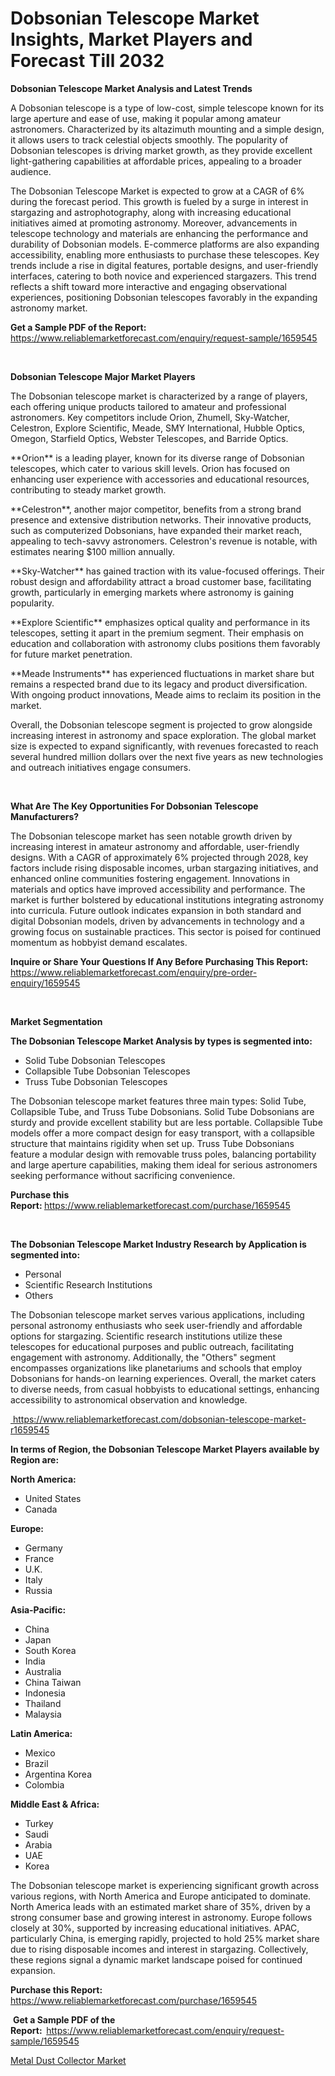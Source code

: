 <p><h1>Dobsonian Telescope Market Insights, Market Players and Forecast Till 2032</h1></p><p><strong>Dobsonian Telescope Market Analysis and Latest Trends</strong></p>
<p><p>A Dobsonian telescope is a type of low-cost, simple telescope known for its large aperture and ease of use, making it popular among amateur astronomers. Characterized by its altazimuth mounting and a simple design, it allows users to track celestial objects smoothly. The popularity of Dobsonian telescopes is driving market growth, as they provide excellent light-gathering capabilities at affordable prices, appealing to a broader audience.</p><p>The Dobsonian Telescope Market is expected to grow at a CAGR of 6% during the forecast period. This growth is fueled by a surge in interest in stargazing and astrophotography, along with increasing educational initiatives aimed at promoting astronomy. Moreover, advancements in telescope technology and materials are enhancing the performance and durability of Dobsonian models. E-commerce platforms are also expanding accessibility, enabling more enthusiasts to purchase these telescopes. Key trends include a rise in digital features, portable designs, and user-friendly interfaces, catering to both novice and experienced stargazers. This trend reflects a shift toward more interactive and engaging observational experiences, positioning Dobsonian telescopes favorably in the expanding astronomy market.</p></p>
<p><strong>Get a Sample PDF of the Report:&nbsp;</strong> <a href="https://www.reliablemarketforecast.com/enquiry/request-sample/1659545?utm_campaign=1110&utm_medium=2&utm_source=Github&utm_content=ia&utm_term=17022025&utm_id=dobsonian-telescope">https://www.reliablemarketforecast.com/enquiry/request-sample/1659545</a></p>
<p>&nbsp;</p>
<p><strong>Dobsonian Telescope Major Market Players</strong></p>
<p><p>The Dobsonian telescope market is characterized by a range of players, each offering unique products tailored to amateur and professional astronomers. Key competitors include Orion, Zhumell, Sky-Watcher, Celestron, Explore Scientific, Meade, SMY International, Hubble Optics, Omegon, Starfield Optics, Webster Telescopes, and Barride Optics.</p><p>**Orion** is a leading player, known for its diverse range of Dobsonian telescopes, which cater to various skill levels. Orion has focused on enhancing user experience with accessories and educational resources, contributing to steady market growth. </p><p>**Celestron**, another major competitor, benefits from a strong brand presence and extensive distribution networks. Their innovative products, such as computerized Dobsonians, have expanded their market reach, appealing to tech-savvy astronomers. Celestron's revenue is notable, with estimates nearing $100 million annually.</p><p>**Sky-Watcher** has gained traction with its value-focused offerings. Their robust design and affordability attract a broad customer base, facilitating growth, particularly in emerging markets where astronomy is gaining popularity.</p><p>**Explore Scientific** emphasizes optical quality and performance in its telescopes, setting it apart in the premium segment. Their emphasis on education and collaboration with astronomy clubs positions them favorably for future market penetration.</p><p>**Meade Instruments** has experienced fluctuations in market share but remains a respected brand due to its legacy and product diversification. With ongoing product innovations, Meade aims to reclaim its position in the market.</p><p>Overall, the Dobsonian telescope segment is projected to grow alongside increasing interest in astronomy and space exploration. The global market size is expected to expand significantly, with revenues forecasted to reach several hundred million dollars over the next five years as new technologies and outreach initiatives engage consumers.</p></p>
<p>&nbsp;</p>
<p><strong>What Are The Key Opportunities For Dobsonian Telescope Manufacturers?</strong></p>
<p><p>The Dobsonian telescope market has seen notable growth driven by increasing interest in amateur astronomy and affordable, user-friendly designs. With a CAGR of approximately 6% projected through 2028, key factors include rising disposable incomes, urban stargazing initiatives, and enhanced online communities fostering engagement. Innovations in materials and optics have improved accessibility and performance. The market is further bolstered by educational institutions integrating astronomy into curricula. Future outlook indicates expansion in both standard and digital Dobsonian models, driven by advancements in technology and a growing focus on sustainable practices. This sector is poised for continued momentum as hobbyist demand escalates.</p></p>
<p><strong>Inquire or Share Your Questions If Any Before Purchasing This Report:</strong> <a href="https://www.reliablemarketforecast.com/enquiry/pre-order-enquiry/1659545?utm_campaign=1110&utm_medium=2&utm_source=Github&utm_content=ia&utm_term=17022025&utm_id=dobsonian-telescope">https://www.reliablemarketforecast.com/enquiry/pre-order-enquiry/1659545</a></p>
<p>&nbsp;</p>
<p><strong>Market Segmentation</strong></p>
<p><strong>The Dobsonian Telescope Market Analysis by types is segmented into:</strong></p>
<p><ul><li>Solid Tube Dobsonian Telescopes</li><li>Collapsible Tube Dobsonian Telescopes</li><li>Truss Tube Dobsonian Telescopes</li></ul></p>
<p><p>The Dobsonian telescope market features three main types: Solid Tube, Collapsible Tube, and Truss Tube Dobsonians. Solid Tube Dobsonians are sturdy and provide excellent stability but are less portable. Collapsible Tube models offer a more compact design for easy transport, with a collapsible structure that maintains rigidity when set up. Truss Tube Dobsonians feature a modular design with removable truss poles, balancing portability and large aperture capabilities, making them ideal for serious astronomers seeking performance without sacrificing convenience.</p></p>
<p><strong>Purchase this Report:&nbsp;</strong><a href="https://www.reliablemarketforecast.com/purchase/1659545?utm_campaign=1110&utm_medium=2&utm_source=Github&utm_content=ia&utm_term=17022025&utm_id=dobsonian-telescope">https://www.reliablemarketforecast.com/purchase/1659545</a></p>
<p>&nbsp;</p>
<p><strong>The Dobsonian Telescope Market Industry Research by Application is segmented into:</strong></p>
<p><ul><li>Personal</li><li>Scientific Research Institutions</li><li>Others</li></ul></p>
<p><p>The Dobsonian telescope market serves various applications, including personal astronomy enthusiasts who seek user-friendly and affordable options for stargazing. Scientific research institutions utilize these telescopes for educational purposes and public outreach, facilitating engagement with astronomy. Additionally, the "Others" segment encompasses organizations like planetariums and schools that employ Dobsonians for hands-on learning experiences. Overall, the market caters to diverse needs, from casual hobbyists to educational settings, enhancing accessibility to astronomical observation and knowledge.</p></p>
<p><a href="https://www.reliablemarketforecast.com/dobsonian-telescope-market-r1659545?utm_campaign=1110&utm_medium=2&utm_source=Github&utm_content=ia&utm_term=17022025&utm_id=dobsonian-telescope">&nbsp;https://www.reliablemarketforecast.com/dobsonian-telescope-market-r1659545</a></p>
<p><strong>In terms of Region, the Dobsonian Telescope Market Players available by Region are:</strong></p>
<p>
    <p> <strong> North America: </strong>
        <ul>
            <li>United States</li>
            <li>Canada</li>
        </ul>
        </p> 
    <p> <strong> Europe: </strong>
        <ul>
            <li>Germany</li>
            <li>France</li>
            <li>U.K.</li>
            <li>Italy</li>
            <li>Russia</li>
        </ul>
        </p> 
    <p> <strong> Asia-Pacific: </strong>
        <ul>
            <li>China</li>
            <li>Japan</li>
            <li>South Korea</li>
            <li>India</li>
            <li>Australia</li>
            <li>China Taiwan</li>
            <li>Indonesia</li>
            <li>Thailand</li>
            <li>Malaysia</li>
        </ul>
        </p> 
    <p> <strong> Latin America: </strong>
        <ul>
            <li>Mexico</li>
            <li>Brazil</li>
            <li>Argentina Korea</li>
            <li>Colombia</li>
        </ul>
        </p> 
    <p> <strong> Middle East & Africa: </strong>
        <ul>
            <li>Turkey</li>
            <li>Saudi</li>
            <li>Arabia</li>
            <li>UAE</li>
            <li>Korea</li>
        </ul>
    </p>
    </p>
<p><p>The Dobsonian telescope market is experiencing significant growth across various regions, with North America and Europe anticipated to dominate. North America leads with an estimated market share of 35%, driven by a strong consumer base and growing interest in astronomy. Europe follows closely at 30%, supported by increasing educational initiatives. APAC, particularly China, is emerging rapidly, projected to hold 25% market share due to rising disposable incomes and interest in stargazing. Collectively, these regions signal a dynamic market landscape poised for continued expansion.</p></p>
<p><strong>Purchase this Report: </strong><a href="https://www.reliablemarketforecast.com/purchase/1659545?utm_campaign=1110&utm_medium=2&utm_source=Github&utm_content=ia&utm_term=17022025&utm_id=dobsonian-telescope">https://www.reliablemarketforecast.com/purchase/1659545</a></p>
<p>&nbsp;<strong>Get a Sample PDF of the Report:&nbsp;&nbsp;</strong><a href="https://www.reliablemarketforecast.com/enquiry/request-sample/1659545?utm_campaign=1110&utm_medium=2&utm_source=Github&utm_content=ia&utm_term=17022025&utm_id=dobsonian-telescope">https://www.reliablemarketforecast.com/enquiry/request-sample/1659545</a></p>
<p><strong></strong></p>
<p><p><a href="https://github.com/WillieWoodard/Market-Research-Report-List-7/blob/main/metal-dust-collector-market.md?utm_campaign=1110&utm_medium=2&utm_source=Github&utm_content=ia&utm_term=17022025&utm_id=dobsonian-telescope">Metal Dust Collector Market</a></p></p>